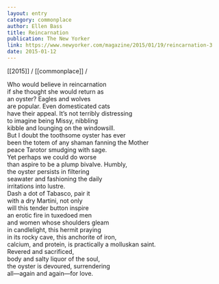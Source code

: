 ```yaml
---
layout: entry
category: commonplace
author: Ellen Bass
title: Reincarnation
publication: The New Yorker
link: https://www.newyorker.com/magazine/2015/01/19/reincarnation-3
date: 2015-01-12
---
```


[[2015]] / [[commonplace]] / 

Who would believe in reincarnation
<br>if she thought she would return as
<br>an oyster? Eagles and wolves
<br>are popular. Even domesticated cats
<br>have their appeal. It’s not terribly distressing
<br>to imagine being Missy, nibbling
<br>kibble and lounging on the windowsill.
<br>But I doubt the toothsome oyster has ever
<br>been the totem of any shaman fanning the Mother
<br>peace Tarotor smudging with sage.
<br>Yet perhaps we could do worse
<br>than aspire to be a plump bivalve. Humbly,
<br>the oyster persists in filtering
<br>seawater and fashioning the daily
<br>irritations into lustre.
<br>Dash a dot of Tabasco, pair it
<br>with a dry Martini, not only
<br>will this tender button inspire
<br>an erotic fire in tuxedoed men
<br>and women whose shoulders gleam
<br>in candlelight, this hermit praying
<br>in its rocky cave, this anchorite of iron,
<br>calcium, and protein, is practically a molluskan saint. 
<br>Revered and sacrificed,
<br>body and salty liquor of the soul,
<br>the oyster is devoured, surrendering
<br>all—again and again—for love. 